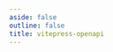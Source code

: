 ```yaml
---
aside: false
outline: false
title: vitepress-openapi
---
```


<script setup>
import spec from '../src/apis/v2.json'
</script>

<OASpec :spec="spec" />
